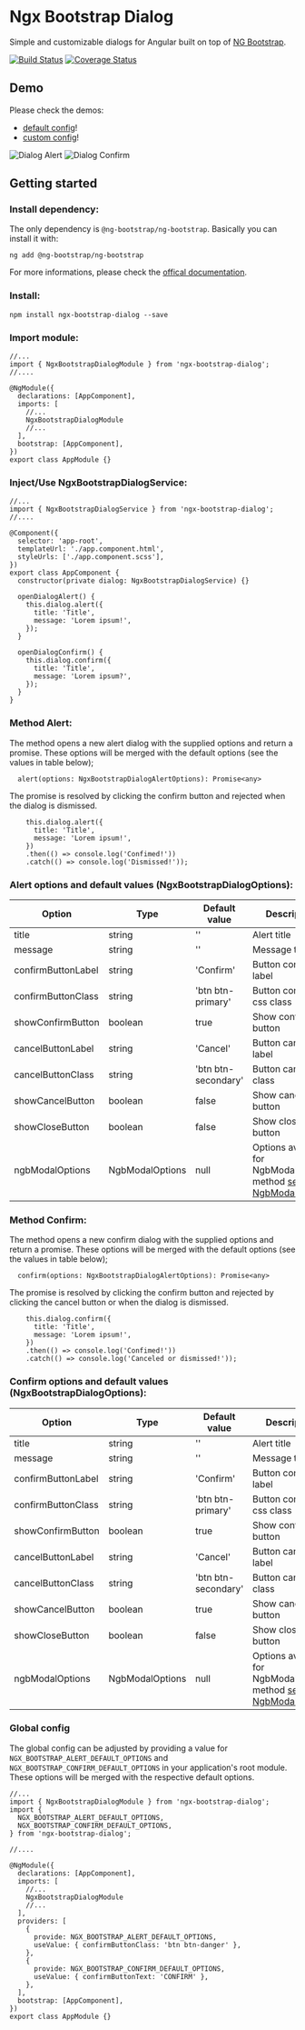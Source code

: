 # Ngx Bootstrap Dialog

Simple and customizable dialogs for Angular built on top of [NG Bootstrap](https://ng-bootstrap.github.io/#/home).

[![Build Status](https://circleci.com/gh/manzapanza/ngx-bootstrap-dialog.svg?style=shield)](https://circleci.com/gh/manzapanza/ngx-bootstrap-dialog)
[![Coverage Status](https://coveralls.io/repos/github/manzapanza/ngx-bootstrap-dialog/badge.svg?branch=master)](https://coveralls.io/github/manzapanza/ngx-bootstrap-dialog?branch=master)

## Demo

Please check the demos:

- [default config](https://stackblitz.com/edit/ngx-bootstrap-dialog-default-config)!
- [custom config](https://stackblitz.com/edit/ngx-bootstrap-dialog-custom-config)!

![Dialog Alert](src/assets/dialog-alert-print.png)
![Dialog Confirm](src/assets/dialog-confirm-print.png)

## Getting started

### Install dependency:

The only dependency is `@ng-bootstrap/ng-bootstrap`. Basically you can install it with:

```
ng add @ng-bootstrap/ng-bootstrap
```

For more informations, please check the [offical documentation](https://ng-bootstrap.github.io/#/getting-started#installation).

### Install:

```
npm install ngx-bootstrap-dialog --save
```

### Import module:

```
//...
import { NgxBootstrapDialogModule } from 'ngx-bootstrap-dialog';
//....

@NgModule({
  declarations: [AppComponent],
  imports: [
    //...
    NgxBootstrapDialogModule
    //...
  ],
  bootstrap: [AppComponent],
})
export class AppModule {}
```

### Inject/Use NgxBootstrapDialogService:

```
//...
import { NgxBootstrapDialogService } from 'ngx-bootstrap-dialog';
//....

@Component({
  selector: 'app-root',
  templateUrl: './app.component.html',
  styleUrls: ['./app.component.scss'],
})
export class AppComponent {
  constructor(private dialog: NgxBootstrapDialogService) {}

  openDialogAlert() {
    this.dialog.alert({
      title: 'Title',
      message: 'Lorem ipsum!',
    });
  }

  openDialogConfirm() {
    this.dialog.confirm({
      title: 'Title',
      message: 'Lorem ipsum?',
    });
  }
}
```

### Method Alert:

The method opens a new alert dialog with the supplied options and return a promise. These options will be merged with the default options (see the values in table below);

```
  alert(options: NgxBootstrapDialogAlertOptions): Promise<any>
```

The promise is resolved by clicking the confirm button and rejected when the dialog is dismissed.

```
    this.dialog.alert({
      title: 'Title',
      message: 'Lorem ipsum!',
    })
    .then(() => console.log('Confimed!'))
    .catch(() => console.log('Dismissed!'));
```

### Alert options and default values (NgxBootstrapDialogOptions):

| Option             | Type            | Default value       | Description                                                                                                                               |
| ------------------ | --------------- | ------------------- | ----------------------------------------------------------------------------------------------------------------------------------------- |
| title              | string          | ''                  | Alert title                                                                                                                               |
| message            | string          | ''                  | Message title                                                                                                                             |
| confirmButtonLabel | string          | 'Confirm'           | Button confirm label                                                                                                                      |
| confirmButtonClass | string          | 'btn btn-primary'   | Button confirm css class                                                                                                                  |
| showConfirmButton  | boolean         | true                | Show confirm button                                                                                                                       |
| cancelButtonLabel  | string          | 'Cancel'            | Button cancel label                                                                                                                       |
| cancelButtonClass  | string          | 'btn btn-secondary' | Button cancel css class                                                                                                                   |
| showCancelButton   | boolean         | false               | Show cancel button                                                                                                                        |
| showCloseButton    | boolean         | false               | Show close button                                                                                                                         |
| ngbModalOptions    | NgbModalOptions | null                | Options available for NgbModal.open() method [see NgbModalOptions](https://ng-bootstrap.github.io/#/components/modal/api#NgbModalOptions) |

### Method Confirm:

The method opens a new confirm dialog with the supplied options and return a promise. These options will be merged with the default options (see the values in table below);

```
  confirm(options: NgxBootstrapDialogAlertOptions): Promise<any>
```

The promise is resolved by clicking the confirm button and rejected by clicking the cancel button or when the dialog is dismissed.

```
    this.dialog.confirm({
      title: 'Title',
      message: 'Lorem ipsum!',
    })
    .then(() => console.log('Confimed!'))
    .catch(() => console.log('Canceled or dismissed!'));
```

### Confirm options and default values (NgxBootstrapDialogOptions):

| Option             | Type            | Default value       | Description                                                                                                                               |
| ------------------ | --------------- | ------------------- | ----------------------------------------------------------------------------------------------------------------------------------------- |
| title              | string          | ''                  | Alert title                                                                                                                               |
| message            | string          | ''                  | Message title                                                                                                                             |
| confirmButtonLabel | string          | 'Confirm'           | Button confirm label                                                                                                                      |
| confirmButtonClass | string          | 'btn btn-primary'   | Button confirm css class                                                                                                                  |
| showConfirmButton  | boolean         | true                | Show confirm button                                                                                                                       |
| cancelButtonLabel  | string          | 'Cancel'            | Button cancel label                                                                                                                       |
| cancelButtonClass  | string          | 'btn btn-secondary' | Button cancel css class                                                                                                                   |
| showCancelButton   | boolean         | true                | Show cancel button                                                                                                                        |
| showCloseButton    | boolean         | false               | Show close button                                                                                                                         |
| ngbModalOptions    | NgbModalOptions | null                | Options available for NgbModal.open() method [see NgbModalOptions](https://ng-bootstrap.github.io/#/components/modal/api#NgbModalOptions) |

### Global config

The global config can be adjusted by providing a value for `NGX_BOOTSTRAP_ALERT_DEFAULT_OPTIONS` and `NGX_BOOTSTRAP_CONFIRM_DEFAULT_OPTIONS` in your application's root module. These options will be merged with the respective default options.

```
//...
import { NgxBootstrapDialogModule } from 'ngx-bootstrap-dialog';
import {
  NGX_BOOTSTRAP_ALERT_DEFAULT_OPTIONS,
  NGX_BOOTSTRAP_CONFIRM_DEFAULT_OPTIONS,
} from 'ngx-bootstrap-dialog';

//....

@NgModule({
  declarations: [AppComponent],
  imports: [
    //...
    NgxBootstrapDialogModule
    //...
  ],
  providers: [
    {
      provide: NGX_BOOTSTRAP_ALERT_DEFAULT_OPTIONS,
      useValue: { confirmButtonClass: 'btn btn-danger' },
    },
    {
      provide: NGX_BOOTSTRAP_CONFIRM_DEFAULT_OPTIONS,
      useValue: { confirmButtonText: 'CONFIRM' },
    },
  ],
  bootstrap: [AppComponent],
})
export class AppModule {}
```
